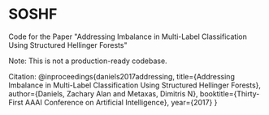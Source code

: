 # SOSHF
Code for the Paper "Addressing Imbalance in Multi-Label Classification Using Structured Hellinger Forests"

Note: This is not a production-ready codebase.

Citation:
@inproceedings{daniels2017addressing,
  title={Addressing Imbalance in Multi-Label Classification Using Structured Hellinger Forests},
  author={Daniels, Zachary Alan and Metaxas, Dimitris N},
  booktitle={Thirty-First AAAI Conference on Artificial Intelligence},
  year={2017}
}
